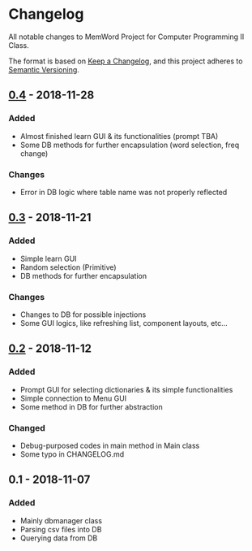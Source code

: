 # Changelog
All notable changes to MemWord Project for Computer Programming II Class.

The format is based on [Keep a Changelog](https://keepachangelog.com/en/1.0.0/),
and this project adheres to [Semantic Versioning](https://semver.org/spec/v2.0.0.html).

## [0.4] - 2018-11-28
### Added
- Almost finished learn GUI & its functionalities (prompt TBA)
- Some DB methods for further encapsulation (word selection, freq change)

### Changes
- Error in DB logic where table name was not properly reflected

## [0.3] - 2018-11-21
### Added
- Simple learn GUI
- Random selection (Primitive)
- DB methods for further encapsulation

### Changes
- Changes to DB for possible injections
- Some GUI logics, like refreshing list, component layouts, etc...

## [0.2] - 2018-11-12
### Added
- Prompt GUI for selecting dictionaries & its simple functionalities
- Simple connection to Menu GUI
- Some method in DB for further abstraction

### Changed
- Debug-purposed codes in main method in Main class
- Some typo in CHANGELOG.md

## 0.1 - 2018-11-07
### Added
- Mainly dbmanager class
- Parsing csv files into DB
- Querying data from DB

[0.4]:https://github.com/MariAli-Lover/MemWord/compare/a04cf28...master
[0.3]:https://github.com/MariAli-Lover/MemWord/compare/8ee2bae...a04cf28
[0.2]: https://github.com/MariAli-Lover/MemWord/compare/a8b9ac2...8ee2bae
